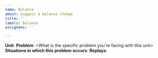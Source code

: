 ```yaml
---
name: Balance
about: Suggest a balance change
title: ''
labels: Balance
assignees: ''

---
```


**Unit**: <Enter unit name here>
**Problem**: <What is the specific problem you're facing with this unit>
**Situations in which this problem occurs**: <What specific circumstances have you faced this problem in>
**Replays**: <Attach replays here>
